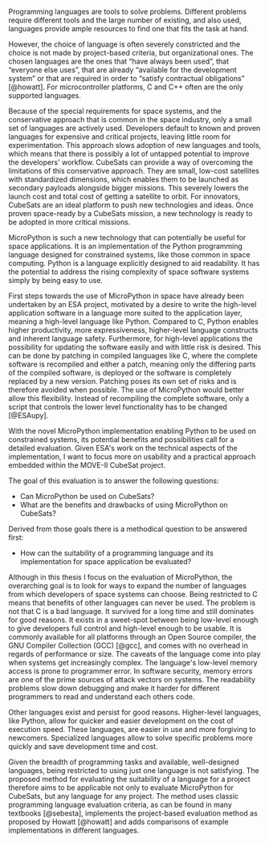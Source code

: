 Programming languages are tools to solve problems. Different problems require different tools and the large number of existing, and also used, languages provide ample resources to find one that fits the task at hand.

However, the choice of language is often severely constricted and the choice is not made by project-based criteria, but organizational ones. The chosen languages are the ones that “have always been used”, that “everyone else uses”, that are already “available for the development system” or that are required in order to “satisfy contractual obligations” [@howatt]. For microcontroller platforms, C and C++ often are the only supported languages.

Because of the special requirements for space systems, and the conservative approach that is common in the space industry, only a small set of languages are actively used. Developers default to known and proven languages for expensive and critical projects, leaving little room for experimentation. This approach slows adoption of new languages and tools, which means that there is possibly a lot of untapped potential to improve the developers' workflow.
CubeSats can provide a way of overcoming the limitations of this conservative approach. They are small, low-cost satellites with standardized dimensions, which enables them to be launched as secondary payloads alongside bigger missions. This severely lowers the launch cost and total cost of getting a satellite to orbit. For innovators, CubeSats are an ideal platform to push new technologies and ideas. Once proven space-ready by a CubeSats mission, a new technology is ready to be adopted in more critical missions.

MicroPython is such a new technology that can potentially be useful for space applications. It is an implementation of the Python programming language designed for constrained systems, like those common in space
computing. Python is a language explicitly designed to aid readability. It has the potential to address the rising complexity of space software systems simply by being easy to use.

First steps towards the use of MicroPython in space have already been
undertaken by an ESA project, motivated by a desire to write the
high-level application software in a language more suited to the
application layer, meaning a high-level language like Python. Compared
to C, Python enables higher productivity, more expressiveness,
higher-level language constructs and inherent language safety. Furthermore, for high-level applications the possibility for updating the software easily and with little risk is desired. This can be done by patching in compiled languages like C, where the complete software is recompiled and either a patch, meaning only the differing parts of the compiled software, is deployed or the software is completely replaced by a new version. Patching poses its own set of risks and is therefore avoided when possible. The use of MicroPython would better allow this flexibility. Instead of recompiling the complete software, only a script that controls the lower level functionality has to be changed [@ESAupy].

With the novel MicroPython implementation enabling Python to be used on constrained systems, its potential benefits and possibilities call for a
detailed evaluation. Given ESA's work on the technical aspects of the implementation, I want to focus more on usability and a practical approach embedded within the MOVE-II CubeSat project.

The goal of this evaluation is to answer the following questions:

* Can MicroPython be used on CubeSats?
* What are the benefits and drawbacks of using MicroPython on CubeSats?

Derived from those goals there is a methodical question to be answered first:

* How can the suitability of a programming language and its implementation for space application be evaluated?

Although in this thesis I focus on the evaluation of MicroPython, the overarching goal is to look for ways to expand the number of languages from which developers of space systems can choose. Being restricted to C means that benefits of other languages can never be used. The problem is not that C is a bad language. It survived for a long time and still dominates for good reasons. It exists in a sweet-spot between being low-level enough to give developers full control and high-level enough to be usable. It is commonly available for all platforms through an Open Source compiler, the GNU Compiler Collection (GCC) [@gcc], and comes with no overhead in regards of performance or size. The caveats of the language come into play when systems get increasingly complex. The language's low-level memory access is prone to programmer error. In software security, memory errors are one of the prime sources of attack vectors on systems. The readability problems slow down debugging and make it harder for different programmers to read and understand each others code.

Other languages exist and persist for good reasons. Higher-level languages, like Python, allow for quicker and easier development on the cost of execution speed. These languages, are easier in use and more forgiving to newcomers. Specialized languages allow to solve specific problems more quickly and save development time and cost.

Given the breadth of programming tasks and available, well-designed languages, being restricted to using just one language is not satisfying. The proposed method for evaluating the suitability of a language for a project therefore aims to be applicable not only to evaluate MicroPython for CubeSats, but any language for any project.
The method uses classic programming language evaluation criteria, as can be found in many textbooks [@sebesta], implements the project-based evaluation method as proposed by Howatt [@howatt] and adds comparisons of example implementations in different languages.
